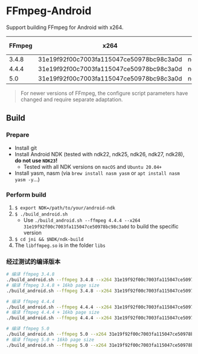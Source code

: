 # FFmpeg-Android

Support building FFmpeg for Android with x264.

| FFmpeg | x264 | Android NDK | Tested Platform |
| ------ | ---- | ----------- | ------ |
| 3.4.8 | 31e19f92f00c7003fa115047ce50978bc98c3a0d | ndk22,ndk25,ndk26,ndk27,ndk28 | macOS/Ubuntu |
| 4.4.4 | 31e19f92f00c7003fa115047ce50978bc98c3a0d | ndk22,ndk25,ndk26,ndk27,ndk28 | macOS/Ubuntu |
| 5.0 | 31e19f92f00c7003fa115047ce50978bc98c3a0d | ndk25,ndk26,ndk27,ndk28 | macOS/Ubuntu |

> For newer versions of FFmpeg, the configure script parameters have changed and require separate adaptation.

## Build

### Prepare

- Install git
- Install Android NDK (tested with ndk22, ndk25, ndk26, ndk27, ndk28), __do not use `NDK23`!__
  - Tested with all NDK versions on `macOS` and `Ubuntu 20.04+`
- Install yasm, nasm (via `brew install nasm yasm` or `apt install nasm yasm -y`...)

### Perform build

1. `$ export NDK=/path/to/your/android-ndk`
2. `$ ./build_android.sh`
    - Use `./build_android.sh --ffmpeg 4.4.4 --x264 31e19f92f00c7003fa115047ce50978bc98c3a0d` to build the specific version
3. `$ cd jni && $NDK/ndk-build`
4. The `libffmpeg.so` is in the folder `libs`

### 经过测试的编译版本

```bash
# 编译 ffmpeg 3.4.8
./build_android.sh --ffmpeg 3.4.8 --x264 31e19f92f00c7003fa115047ce50978bc98c3a0d
# 编译 ffmpeg 3.4.8 + 16kb page size
./build_android.sh --ffmpeg 3.4.8 --x264 31e19f92f00c7003fa115047ce50978bc98c3a0d --16kb
```

```bash
# 编译 ffmpeg 4.4.4
./build_android.sh --ffmpeg 4.4.4 --x264 31e19f92f00c7003fa115047ce50978bc98c3a0d
# 编译 ffmpeg 4.4.4 + 16kb page size
./build_android.sh --ffmpeg 4.4.4 --x264 31e19f92f00c7003fa115047ce50978bc98c3a0d --16kb
```

```bash
# 编译 ffmpeg 5.0
./build_android.sh --ffmpeg 5.0 --x264 31e19f92f00c7003fa115047ce50978bc98c3a0d
# 编译 ffmpeg 5.0 + 16kb page size
./build_android.sh --ffmpeg 5.0 --x264 31e19f92f00c7003fa115047ce50978bc98c3a0d --16kb
```